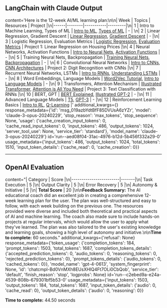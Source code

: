 ## LangChain with Claude Output

content='Here is the 12-week AI/ML learning plan:\n\n| Week | Topics | Resources | Project |\n|------|--------|-----------|---------|\n| 1 | Intro to Machine Learning, Types of ML | [Intro to ML](https://www.coursera.org/learn/machine-learning), [Types of ML](https://towardsdatascience.com/types-of-machine-learning-algorithms-you-should-know-953a08248861) | - |  \n| 2 | Linear Regression, Gradient Descent | [Linear Regression](https://www.youtube.com/watch?v=nk2CQITm_eo), [Gradient Descent](https://www.youtube.com/watch?v=sDv4f4s2SB8) | - |\n| 3 | Logistic Regression, Evaluation Metrics | [Logistic Regression](https://towardsdatascience.com/logistic-regression-detailed-overview-46c4da4303bc), [Evaluation Metrics](https://www.analyticsvidhya.com/blog/2019/08/11-important-model-evaluation-error-metrics/) | Project 1: Linear Regression on Housing Prices |\n| 4 | Neural Networks, Activation Functions | [Intro to Neural Nets](https://www.youtube.com/watch?v=aircAruvnKk), [Activation Functions](https://medium.com/the-theory-of-everything/understanding-activation-functions-in-neural-networks-9491262884e0) | - |\n| 5 | Training Neural Nets, Backpropagation | [Training Neural Nets](https://www.youtube.com/watch?v=Ilg3gGewQ5U), [Backpropagation](https://www.youtube.com/watch?v=Ilg3gGewQ5U) | - |  \n| 6 | Convolutional Neural Networks | [Intro to CNNs](https://ujjwalkarn.me/2016/08/11/intuitive-explanation-convnets/), [CNN Architectures](https://towardsdatascience.com/illustrated-10-cnn-architectures-95d78ace614d) | Project 2: Digit Recognition with CNNs |\n| 7 | Recurrent Neural Networks, LSTMs | [Intro to RNNs](http://www.wildml.com/2015/09/recurrent-neural-networks-tutorial-part-1-introduction-to-rnns/), [Understanding LSTMs](https://colah.github.io/posts/2015-08-Understanding-LSTMs/) | - |\n| 8 | Word Embeddings, Language Models | [Word2Vec Tutorial](https://rare-technologies.com/word2vec-tutorial/), [Intro to Language Models](https://medium.com/@pkqiang49/the-rise-of-language-models-1eb6fa8a1648) | - |\n| 9 | Transformers, Attention Mechanism | [Illustrated Transformer](https://jalammar.github.io/illustrated-transformer/), [Attention is All You Need](https://arxiv.org/abs/1706.03762) | Project 3: Text Classification with RNNs |\n| 10 | BERT, GPT | [BERT Explained](https://towardsdatascience.com/bert-explained-state-of-the-art-language-model-for-nlp-f8b21a9b6270), [Illustrated GPT-2](https://jalammar.github.io/illustrated-gpt2/) | - |\n| 11 | Advanced Language Models | [T5](https://ai.googleblog.com/2020/02/exploring-transfer-learning-with-t5.html), [GPT-3](https://arxiv.org/abs/2005.14165) | - |\n| 12 | Reinforcement Learning Basics | [Intro to RL](https://spinningup.openai.com/en/latest/spinningup/rl_intro.html), [Q-Learning](https://towardsdatascience.com/simple-reinforcement-learning-q-learning-fcddc4b6fe56) |' additional_kwargs={} response_metadata={'id': 'msg_019azbYdtBfF85DVUsA6zYZr', 'model': 'claude-3-opus-20240229', 'stop_reason': 'max_tokens', 'stop_sequence': None, 'usage': {'cache_creation_input_tokens': 0, 'cache_read_input_tokens': 0, 'input_tokens': 486, 'output_tokens': 1024, 'server_tool_use': None, 'service_tier': 'standard'}, 'model_name': 'claude-3-opus-20240229'} id='run--aed08f04-31ac-4976-b12d-5b456f332a29-0' usage_metadata={'input_tokens': 486, 'output_tokens': 1024, 'total_tokens': 1510, 'input_token_details': {'cache_read': 0, 'cache_creation': 0}}

---

## OpenAI Evaluation

content="| Category               | Score |\n|------------------------|-------|\n| Task Execution         | 5     |\n| Output Clarity         | 5     |\n| Error Recovery         | 5     |\n| Autonomy & Initiative  | 5     |\n| **Total Score**        | 20    |\n\n**Feedback Summary:** The AI educational coach did an excellent job in creating a comprehensive 12-week learning plan for the user. The plan was well-structured and easy to follow, with each week building on the previous one. The resources provided were diverse and included both theoretical and practical aspects of AI and machine learning. The coach also made sure to include hands-on projects at regular intervals, which would allow the user to apply what they've learned. The plan was also tailored to the user's existing knowledge and learning goals, showing a high level of autonomy and initiative.\n\n**Time to complete:** 60 seconds." additional_kwargs={'refusal': None} response_metadata={'token_usage': {'completion_tokens': 184, 'prompt_tokens': 1503, 'total_tokens': 1687, 'completion_tokens_details': {'accepted_prediction_tokens': 0, 'audio_tokens': 0, 'reasoning_tokens': 0, 'rejected_prediction_tokens': 0}, 'prompt_tokens_details': {'audio_tokens': 0, 'cached_tokens': 0}}, 'model_name': 'gpt-4-0613', 'system_fingerprint': None, 'id': 'chatcmpl-Bd0VnMXh8EUsXHIQ4Ft7OLi0CbQob', 'service_tier': 'default', 'finish_reason': 'stop', 'logprobs': None} id='run--c2ebed9a-e24a-4539-808b-679301bf5b53-0' usage_metadata={'input_tokens': 1503, 'output_tokens': 184, 'total_tokens': 1687, 'input_token_details': {'audio': 0, 'cache_read': 0}, 'output_token_details': {'audio': 0, 'reasoning': 0}}

**Time to complete:** 44.50 seconds
